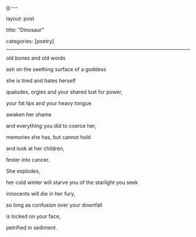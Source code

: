 
g;---

layout: post

title: "Dinosaur"

categories: [poetry]

---

old bones and old words

ash on the seething surface of a goddess

she is tired and hates herself

qualudes, orgies and your shared lust for power,

your fat lips and your heavy tongue

awaken her shame

and everything you did to coerce her,

memories she has, but cannot hold

and look at her children,

fester into cancer.

She explodes,

her cold winter will starve you of the starlight you seek

innocents will die in her fury,

so long as confusion over your downfall

is locked on your face,

petrified in sediment.